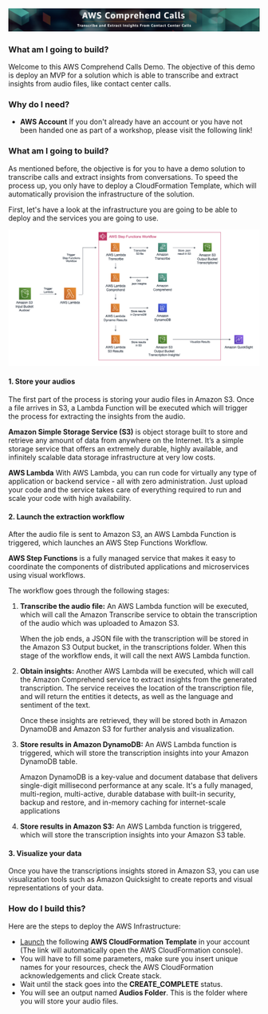 ![Banner](src/Images/banner.png)

### What am I going to build?
Welcome to this AWS Comprehend Calls Demo. The objective of this demo is deploy an MVP for a solution which is able to transcribe and extract insights from audio files, like contact center calls. 


### Why do I need?
  
* **AWS Account** If you don't already have an account or you have not been handed one as part of a workshop, please visit the following link! 

### What am I going to build?

As mentioned before, the objective is for you to have a demo solution to transcribe calls and extract insights from conversations. To speed the process up, you only have to deploy a CloudFormation Template, which will automatically provision the infrastructure of the solution. 

First, let's have a look at the infrastructure you are going to be able to deploy and the services you are going to use.

![Architecture](src/Images/architecture.png)


#### 1. Store your audios 

The first part of the process is storing your audio files in Amazon S3. Once a file arrives in S3, a Lambda Function will be executed which will trigger the process for extracting the insights from the audio. 

**Amazon Simple Storage Service (S3)** is object storage built to store and retrieve any amount of data from anywhere on the Internet. It’s a simple storage service that offers an extremely durable, highly available, and infinitely scalable data storage infrastructure at very low costs.   

**AWS Lambda** With AWS Lambda, you can run code for virtually any type of application or backend service - all with zero administration. Just upload your code and the service takes care of everything required to run and scale your code with high availability. 


#### 2. Launch the extraction workflow

After the audio file is sent to Amazon S3, an AWS Lambda Function is triggered, which launches an AWS Step Functions Workflow. 

**AWS Step Functions** is a fully managed service that makes it easy to coordinate the components of distributed applications and microservices using visual workflows.

The workflow goes through the following stages:

1. **Transcribe the audio file:** An AWS Lambda function will be executed, which will call the Amazon Transcribe service to obtain the transcription of the audio which was uploaded to Amazon S3. 
    
    When the job ends, a JSON file with the transcription will be stored in the Amazon S3 Output bucket, in the transcriptions folder. When this stage of the workflow ends, it will call the next AWS Lambda function.

2. **Obtain insights:** Another AWS Lambda will be executed, which will call the Amazon Comprehend service to extract insights from the generated transcription. The service receives the location of the transcription file, and will return the entities it detects, as well as the language and sentiment of the text.

    Once these insights are retrieved, they will be stored both in Amazon DynamoDB and Amazon S3 for further analysis and visualization. 

3. **Store results in Amazon DynamoDB:** An AWS Lambda function is triggered, which will store the transcription insights into your Amazon DynamoDB table.

    Amazon DynamoDB is a key-value and document database that delivers single-digit millisecond performance at any scale. It's a fully managed, multi-region, multi-active, durable database with built-in security, backup and restore, and in-memory caching for internet-scale applications

4. **Store results in Amazon S3:** An AWS Lambda function is triggered, which will store the transcription insights into your Amazon S3 table.


#### 3. Visualize your data

Once you have the transcriptions insights stored in Amazon S3, you can use visualization tools such as Amazon Quicksight to create reports and visual representations of your data.

### How do I build this?

Here are the steps to deploy the AWS Infrastructure:
  * [Launch](https://eu-west-1.console.aws.amazon.com/cloudformation/home?region=eu-west-1#/stacks/create/review?templateURL=https://amazon-polly-demo.s3-eu-west-1.amazonaws.com/amazon-polly-builder-local.yaml&stackName=Amazon-Polly-Builder) the following **AWS CloudFormation Template** in your account (The link will automatically open the AWS CloudFormation console).
  * You will have to fill some parameters, make sure you insert unique names for your resources, check the AWS CloudFormation acknowledgements and click Create stack.
  * Wait until the stack goes into the **CREATE_COMPLETE** status.
  * You will see an output named **Audios Folder**. This is the folder where you will store your audio files. 

